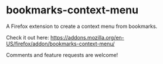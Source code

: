 # bookmarks-context-menu

A Firefox extension to create a context menu from bookmarks.

Check it out here: <https://addons.mozilla.org/en-US/firefox/addon/bookmarks-context-menu/>

Comments and feature requests are welcome!
